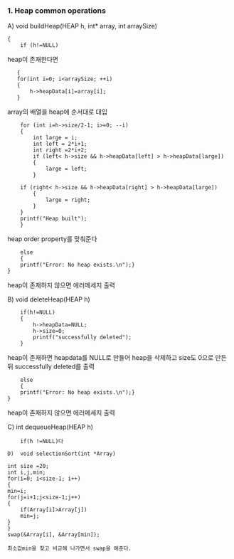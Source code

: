 ### 1. Heap common operations
A)  void buildHeap(HEAP h, int* array, int arraySize)
```
{
	if (h!=NULL)
```
heap이 존재한다면
 ```
	{
	for(int i=0; i<arraySize; ++i)
	{
		h->heapData[i]=array[i];
	}
```
array의 배열을 heap에 순서대로 대입
```
    for (int i=h->size/2-1; i>=0; --i)
	{
		int large = i;
		int left = 2*i+1;
		int right =2*i+2;
		if (left< h->size && h->heapData[left] > h->heapData[large])
		{
			large = left;
		}

 	if (right< h->size && h->heapData[right] > h->heapData[large])
		{
			large = right;
		}
	}
	printf("Heap built");
	}
```
heap order property를 맞춰준다
```
	else
	{
	printf("Error: No heap exists.\n");}
}
```
heap이 존재하지 않으면 에러메세지 출력

B)  void deleteHeap(HEAP h)
```
	if(h!=NULL)
	{
		h->heapData=NULL;
		h->size=0;
		printf("successfully deleted");
	}
```
heap이 존재하면 heapdata를 NULL로 만들어 heap을 삭제하고 size도 0으로 만든 뒤 successfully deleted를 출력
```
	else
	{
	printf("Error: No heap exists.\n");}
}
```
heap이 존재하지 않으면 에러메세지 출력

C) int dequeueHeap(HEAP h)
```
	if(h !=NULL)다

D)  void selectionSort(int *Array)
```
	int size =20;
	int i,j,min;
	for(i=0; i<size-1; i++)
	{
	min=i;
	for(j=i+1;j<size-1;j++)
	{
		if(Array[i]>Array[j])
		min=j;
	}
	}
	swap(&Array[i], &Array[min]);
```	
최소값min을 찾고 비교해 나가면서 swap을 해준다.


